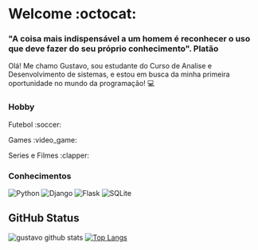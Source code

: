 # Welcome :octocat:



 ### "A coisa mais indispensável a um homem é reconhecer o uso que deve fazer do seu próprio conhecimento". Platão 

 Olá!
 Me chamo Gustavo, sou estudante do Curso de Analise e Desenvolvimento de sistemas, e estou em busca da minha primeira oportunidade no mundo da programação! :computer:
 </div>
 
 ### Hobby
 
 <p>Futebol :soccer:</p>
 <p>Games  :video_game:</p>
 <p>Series e Filmes :clapper:</p>
 

### Conhecimentos
![Python](https://img.shields.io/badge/-Python-blue)
![Django](https://img.shields.io/badge/-Django-green)
![Flask](https://img.shields.io/badge/-Flask-red)
![SQLite](https://img.shields.io/badge/-Sqlite-yellow)

## GitHub Status
 ![gustavo github stats](https://github-readme-stats.vercel.app/api?username=Gustavobr20&show_icons=true&theme=nightowl)
 [![Top Langs](https://github-readme-stats.vercel.app/api/top-langs/?username=Gustavobr20&layout=compact&theme=nightowl)](https://github.com/Gustavobr20/github-readme-stats)
